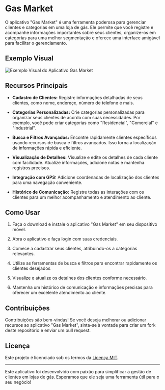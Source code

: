 # Gas Market

O aplicativo "Gas Market" é uma ferramenta poderosa para gerenciar clientes e categorias em uma loja de gás. Ele permite que você registre e acompanhe informações importantes sobre seus clientes, organize-os em categorias para uma melhor segmentação e oferece uma interface amigável para facilitar o gerenciamento.

## Exemplo Visual

![Exemplo Visual do Aplicativo Gas Market]("./viewsite.png")

## Recursos Principais

- **Cadastro de Clientes:** Registre informações detalhadas de seus clientes, como nome, endereço, número de telefone e mais.

- **Categorias Personalizadas:** Crie categorias personalizadas para organizar seus clientes de acordo com suas necessidades. Por exemplo, você pode criar categorias como "Residencial", "Comercial" e "Industrial".

- **Busca e Filtros Avançados:** Encontre rapidamente clientes específicos usando recursos de busca e filtros avançados. Isso torna a localização de informações rápida e eficiente.

- **Visualização de Detalhes:** Visualize e edite os detalhes de cada cliente com facilidade. Atualize informações, adicione notas e mantenha registros precisos.

- **Integração com GPS:** Adicione coordenadas de localização dos clientes para uma navegação conveniente.

- **Histórico de Comunicação:** Registre todas as interações com os clientes para um melhor acompanhamento e atendimento ao cliente.

## Como Usar

1. Faça o download e instale o aplicativo "Gas Market" em seu dispositivo móvel.

2. Abra o aplicativo e faça login com suas credenciais.

3. Comece a cadastrar seus clientes, atribuindo-os a categorias relevantes.

4. Utilize as ferramentas de busca e filtros para encontrar rapidamente os clientes desejados.

5. Visualize e atualize os detalhes dos clientes conforme necessário.

6. Mantenha um histórico de comunicação e informações precisas para oferecer um excelente atendimento ao cliente.

## Contribuições

Contribuições são bem-vindas! Se você deseja melhorar ou adicionar recursos ao aplicativo "Gas Market", sinta-se à vontade para criar um fork deste repositório e enviar um pull request.

## Licença

Este projeto é licenciado sob os termos da [Licença MIT](LICENSE).

---

Este aplicativo foi desenvolvido com paixão para simplificar a gestão de clientes em lojas de gás. Esperamos que ele seja uma ferramenta útil para o seu negócio!
